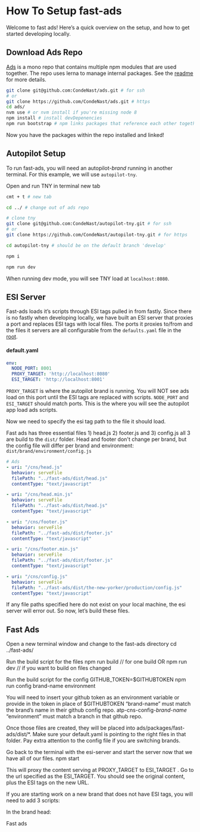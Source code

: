 # How To Setup fast-ads

Welcome to fast ads! Here’s a quick overview on the setup, and how to get started developing locally.

## Download Ads Repo
[Ads](https://github.com/CondeNast/ads) is a mono repo that contains multiple npm modules that are used together. The repo uses lerna to manage internal packages. See the [readme](https://github.com/CondeNast/ads/blob/master/readme.md) for more details.

```bash
git clone git@github.com:CondeNast/ads.git # for ssh 
# or 
git clone https://github.com/CondeNast/ads.git # https
cd ads/
nvm use # or nvm install if you're missing node 8
npm install # install devDepenencies
npm run bootstrap # npm links packages that reference each other together
```

Now you have the packages within the repo installed and linked!

## Autopilot Setup
To run fast-ads, you will need an autopilot-*brand* running in another terminal. For this example, we will use `autopilot-tny`.

Open and run TNY in terminal new tab 
```bash
cmt + t # new tab

cd ../ # change out of ads repo 

# clone tny
git clone git@github.com:CondeNast/autopilot-tny.git # for ssh
# or
git clone https://github.com/CondeNast/autopilot-tny.git # for https

cd autopilot-tny # should be on the default branch 'develop'

npm i 

npm run dev
```

When running dev mode, you will see TNY load at `localhost:8080`.

## ESI Server
Fast-ads loads it’s scripts through ESI tags pulled in from fastly. Since there is no fastly when developing locally, we have built an ESI server that proxies a port and replaces ESI tags with local files. The ports it proxies to/from and the files it servers are all configurable from the `defaults.yaml` file in the [root](https://github.com/CondeNast/ads/blob/master/packages/esi-server/defaults.yaml). 

#### default.yaml
```yaml
env:
  NODE_PORT: 8001
  PROXY_TARGET: 'http://localhost:8080'
  ESI_TARGET: 'http://localhost:8001'
```
`PROXY_TARGET` is where the autopilot brand is running. You will NOT see ads load on this port until the ESI tags are replaced with scripts. 
`NODE_PORT` and `ESI_TARGET` should match ports. This is the where you will see the autopilot app load ads scripts.

Now we need to specify the esi tag path to the file it should load. 

Fast ads has three essential files 1) head.js 2) footer.js and 3) config.js all 3 are build to the `dist/` folder. Head and footer don't change per brand, but the config file will differ per brand and environment: `dist/brand/environment/config.js`

```yaml
# Ads
- uri: "/cns/head.js"
  behavior: serveFile
  filePath: "../fast-ads/dist/head.js"
  contentType: "text/javascript"

- uri: "/cns/head.min.js"
  behavior: serveFile
  filePath: "../fast-ads/dist/head.js"
  contentType: "text/javascript"

- uri: "/cns/footer.js"
  behavior: serveFile
  filePath: "../fast-ads/dist/footer.js"
  contentType: "text/javascript"

- uri: "/cns/footer.min.js"
  behavior: serveFile
  filePath: "../fast-ads/dist/footer.js"
  contentType: "text/javascript"

- uri: "/cns/config.js"
  behavior: serveFile
  filePath: "../fast-ads/dist/the-new-yorker/production/config.js"
  contentType: "text/javascript"
```

If any file paths specified here do not exist on your local machine, the esi server will error out. So now, let’s build these files.

## Fast Ads
Open a new terminal window and change to the fast-ads directory
cd ../fast-ads/

Run the build script for the files
npm run build // for one build 
OR
 npm run dev // if you want to build on files changed

Run the build script for the config
GITHUB_TOKEN=$GITHUBTOKEN npm run config brand-name environment

You will need to insert your github token as an environment variable or provide in the token in place of $GITHUBTOKEN
“brand-name” must match the brand’s name in their github config repo. atp-cns-config-*brand-name*
“environment” must match a branch in that github repo. 

Once those files are created, they will be placed into ads/packages/fast-ads/dist/*. Make sure your default.yaml is pointing to the right files in that folder. Pay extra attention to the config file if you are switching brands.

Go back to the terminal with the esi-server and start the server now that we have all of our files.
npm start

This will proxy the content serving at PROXY_TARGET  to ESI_TARGET . Go to the url specified as the ESI_TARGET. You should see the original content, plus the ESI tags on the new URL.

If you are starting work on a new brand that does not have ESI tags, you will need to add 3 scripts: 

In the brand head: 




Fast ads
